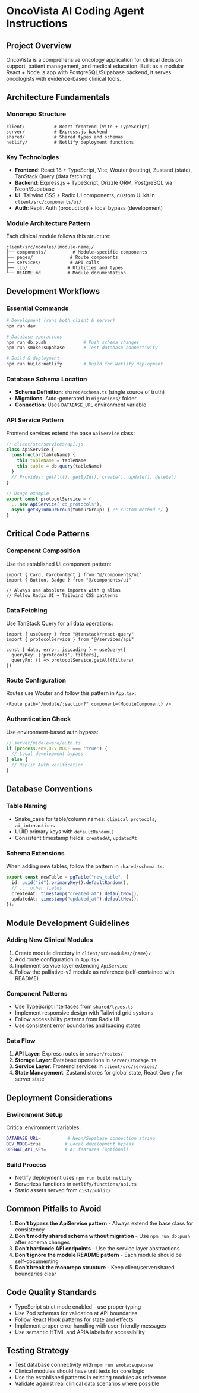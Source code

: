 # OncoVista AI Coding Agent Instructions

## Project Overview
OncoVista is a comprehensive oncology application for clinical decision support, patient management, and medical education. Built as a modular React + Node.js app with PostgreSQL/Supabase backend, it serves oncologists with evidence-based clinical tools.

## Architecture Fundamentals

### Monorepo Structure
```
client/           # React frontend (Vite + TypeScript)
server/           # Express.js backend
shared/           # Shared types and schemas
netlify/          # Netlify deployment functions
```

### Key Technologies
- **Frontend**: React 18 + TypeScript, Vite, Wouter (routing), Zustand (state), TanStack Query (data fetching)
- **Backend**: Express.js + TypeScript, Drizzle ORM, PostgreSQL via Neon/Supabase
- **UI**: Tailwind CSS + Radix UI components, custom UI kit in `client/src/components/ui/`
- **Auth**: Replit Auth (production) + local bypass (development)

### Module Architecture Pattern
Each clinical module follows this structure:
```
client/src/modules/{module-name}/
├── components/          # Module-specific components
├── pages/              # Route components
├── services/           # API calls
├── lib/               # Utilities and types
└── README.md          # Module documentation
```

## Development Workflows

### Essential Commands
```bash
# Development (runs both client & server)
npm run dev

# Database operations
npm run db:push              # Push schema changes
npm run smoke:supabase       # Test database connectivity

# Build & deployment
npm run build:netlify        # Build for Netlify deployment
```

### Database Schema Location
- **Schema Definition**: `shared/schema.ts` (single source of truth)
- **Migrations**: Auto-generated in `migrations/` folder
- **Connection**: Uses `DATABASE_URL` environment variable

### API Service Pattern
Frontend services extend the base `ApiService` class:
```typescript
// client/src/services/api.js
class ApiService {
  constructor(tableName) {
    this.tableName = tableName
    this.table = db.query(tableName)
  }
  // Provides: getAll(), getById(), create(), update(), delete()
}

// Usage example
export const protocolService = {
  ...new ApiService('cd_protocols'),
  async getByTumourGroup(tumourGroup) { /* custom method */ }
}
```

## Critical Code Patterns

### Component Composition
Use the established UI component pattern:
```tsx
import { Card, CardContent } from "@/components/ui"
import { Button, Badge } from "@/components/ui"

// Always use absolute imports with @ alias
// Follow Radix UI + Tailwind CSS patterns
```

### Data Fetching
Use TanStack Query for all data operations:
```tsx
import { useQuery } from "@tanstack/react-query"
import { protocolService } from "@/services/api"

const { data, error, isLoading } = useQuery({
  queryKey: ['protocols', filters],
  queryFn: () => protocolService.getAll(filters)
})
```

### Route Configuration
Routes use Wouter and follow this pattern in `App.tsx`:
```tsx
<Route path="/module/:section?" component={ModuleComponent} />
```

### Authentication Check
Use environment-based auth bypass:
```typescript
// server/middleware/auth.ts
if (process.env.DEV_MODE === 'true') {
  // Local development bypass
} else {
  // Replit Auth verification
}
```

## Database Conventions

### Table Naming
- Snake_case for table/column names: `clinical_protocols`, `ai_interactions`
- UUID primary keys with `defaultRandom()`
- Consistent timestamp fields: `createdAt`, `updatedAt`

### Schema Extensions
When adding new tables, follow the pattern in `shared/schema.ts`:
```typescript
export const newTable = pgTable("new_table", {
  id: uuid("id").primaryKey().defaultRandom(),
  // ... other fields
  createdAt: timestamp("created_at").defaultNow(),
  updatedAt: timestamp("updated_at").defaultNow(),
});
```

## Module Development Guidelines

### Adding New Clinical Modules
1. Create module directory in `client/src/modules/{name}/`
2. Add route configuration in `App.tsx`
3. Implement service layer extending `ApiService`
4. Follow the palliative-v2 module as reference (self-contained with README)

### Component Patterns
- Use TypeScript interfaces from `shared/types.ts`
- Implement responsive design with Tailwind grid systems
- Follow accessibility patterns from Radix UI
- Use consistent error boundaries and loading states

### Data Flow
1. **API Layer**: Express routes in `server/routes/`
2. **Storage Layer**: Database operations in `server/storage.ts`
3. **Service Layer**: Frontend services in `client/src/services/`
4. **State Management**: Zustand stores for global state, React Query for server state

## Deployment Considerations

### Environment Setup
Critical environment variables:
```bash
DATABASE_URL=          # Neon/Supabase connection string
DEV_MODE=true         # Local development bypass
OPENAI_API_KEY=       # AI features (optional)
```

### Build Process
- Netlify deployment uses `npm run build:netlify`
- Serverless functions in `netlify/functions/api.ts`
- Static assets served from `dist/public/`

## Common Pitfalls to Avoid

1. **Don't bypass the ApiService pattern** - Always extend the base class for consistency
2. **Don't modify shared schema without migration** - Use `npm run db:push` after schema changes
3. **Don't hardcode API endpoints** - Use the service layer abstractions
4. **Don't ignore the module README pattern** - Each module should be self-documenting
5. **Don't break the monorepo structure** - Keep client/server/shared boundaries clear

## Code Quality Standards

- TypeScript strict mode enabled - use proper typing
- Use Zod schemas for validation at API boundaries
- Follow React Hook patterns for state and effects
- Implement proper error handling with user-friendly messages
- Use semantic HTML and ARIA labels for accessibility

## Testing Strategy

- Test database connectivity with `npm run smoke:supabase`
- Clinical modules should have unit tests for core logic
- Use the established patterns in existing modules as reference
- Validate against real clinical data scenarios where possible
